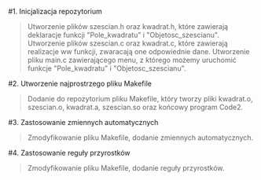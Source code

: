 #1. Inicjalizacja repozytorium
>Utworzenie plików szescian.h oraz kwadrat.h, które zawierają deklaracje funkcji "Pole_kwadratu" i "Objetosc_szescianu".
>Utworzenie plików szescian.c oraz kwadrat.c, które zawierają realizacje ww funkcji, zwaracają one odpowiednie dane.
>Utworzenie pliku main.c zawierającego menu, z którego możemy uruchomić funkcje "Pole_kwadratu" i "Objetosc_szescianu".

#2. Utworzenie najprostrzego pliku Makefile
>Dodanie do repozytorium pliku Makefile, który tworzy pliki kwadrat.o, szescian.o, kwadrat.a, szescian.so oraz końcowy program Code2.

#3. Zastosowanie zmiennych automatycznych
>Zmodyfikowanie pliku Makefile, dodanie zmiennych automatycznych.

#4. Zastosowanie reguły przyrostków 
>Zmodyfikowanie pliku Makefile, dodanie reguły przyrostków.
